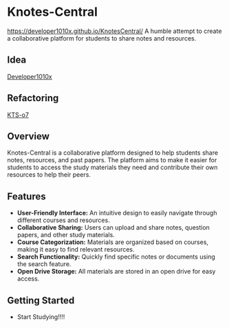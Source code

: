 # Knotes-Central
https://developer1010x.github.io/KnotesCentral/
A humble attempt to create a collaborative platform for students to share notes and resources.

## Idea
[Developer1010x](https://developer1010x.github.io/PORTFOLIO/)

## Refactoring
[KTS-o7](https://kts-o7.github.io)

## Overview

Knotes-Central is a collaborative platform designed to help students share notes, resources, and past papers. The platform aims to make it easier for students to access the study materials they need and contribute their own resources to help their peers.

## Features

- **User-Friendly Interface:** An intuitive design to easily navigate through different courses and resources.
- **Collaborative Sharing:** Users can upload and share notes, question papers, and other study materials.
- **Course Categorization:** Materials are organized based on courses, making it easy to find relevant resources.
- **Search Functionality:** Quickly find specific notes or documents using the search feature.
- **Open Drive Storage:** All materials are stored in an open drive for easy access.

## Getting Started
- Start Studying!!!!
